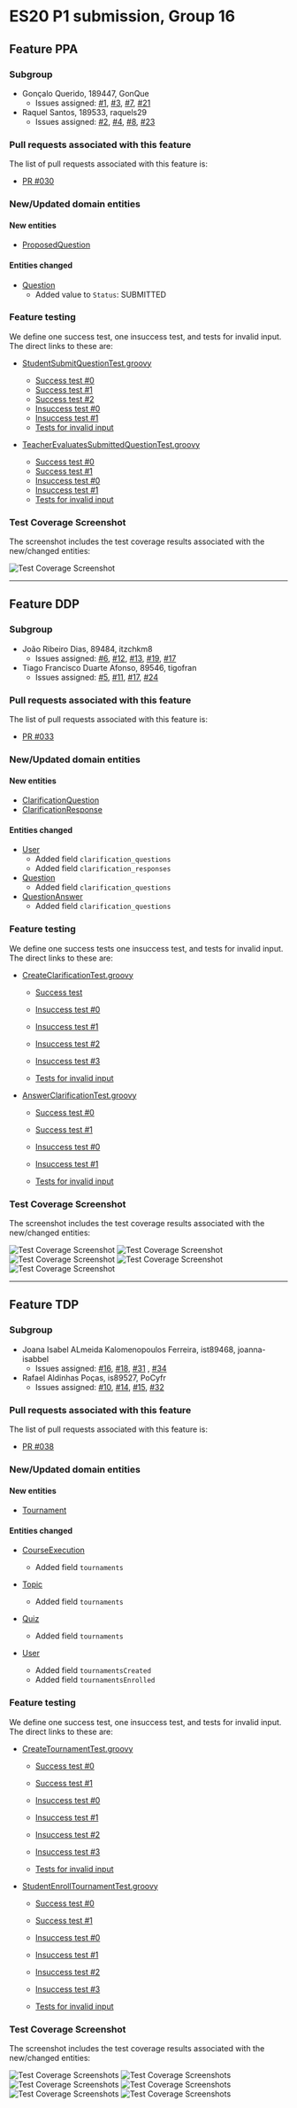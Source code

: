 # ES20 P1 submission, Group 16

## Feature PPA

### Subgroup
 - Gonçalo Querido, 189447, GonQue
   + Issues assigned: [#1](https://github.com/tecnico-softeng/es20al_16-project/issues/1), [#3](https://github.com/tecnico-softeng/es20al_16-project/issues/3), [#7](https://github.com/tecnico-softeng/es20al_16-project/issues/7), [#21](https://github.com/tecnico-softeng/es20al_16-project/issues/21) 
 - Raquel Santos, 189533, raquels29
   + Issues assigned: [#2](https://github.com/tecnico-softeng/es20al_16-project/issues/2), [#4](https://github.com/tecnico-softeng/es20al_16-project/issues/4), [#8](https://github.com/tecnico-softeng/es20al_16-project/issues/8), [#23](https://github.com/tecnico-softeng/es20al_16-project/issues/23)
 
### Pull requests associated with this feature

The list of pull requests associated with this feature is:

 - [PR #030](https://github.com/tecnico-softeng/es20al_16-project/pull/30)


### New/Updated domain entities

#### New entities
 - [ProposedQuestion](https://github.com/tecnico-softeng/es20al_16-project/tree/develop/backend/src/main/java/pt/ulisboa/tecnico/socialsoftware/tutor/question/domain/ProposedQuestion.java)

#### Entities changed
 - [Question](https://github.com/tecnico-softeng/es20al_16-project/blob/develop/backend/src/main/java/pt/ulisboa/tecnico/socialsoftware/tutor/question/domain/Question.java)
   + Added value to `Status`: SUBMITTED 
 
### Feature testing

We define one success test, one insuccess test, and tests for invalid input. The direct links to these are:

 - [StudentSubmitQuestionTest.groovy](https://github.com/tecnico-softeng/es20al_16-project/blob/develop/backend/src/test/groovy/pt/ulisboa/tecnico/socialsoftware/tutor/question/service/StudentSubmitQuestionTest.groovy)
    + [Success test #0](https://github.com/tecnico-softeng/es20al_16-project/blob/185c50aff9bec93dade5c61bcc8fab27efc5baa2/backend/src/test/groovy/pt/ulisboa/tecnico/socialsoftware/tutor/question/service/StudentSubmitQuestionTest.groovy#L126)
    + [Success test #1](https://github.com/tecnico-softeng/es20al_16-project/blob/185c50aff9bec93dade5c61bcc8fab27efc5baa2/backend/src/test/groovy/pt/ulisboa/tecnico/socialsoftware/tutor/question/service/StudentSubmitQuestionTest.groovy#L126)
    + [Success test #2](https://github.com/tecnico-softeng/es20al_16-project/blob/185c50aff9bec93dade5c61bcc8fab27efc5baa2/backend/src/test/groovy/pt/ulisboa/tecnico/socialsoftware/tutor/question/service/StudentSubmitQuestionTest.groovy#L158)
    + [Insuccess test #0](https://github.com/tecnico-softeng/es20al_16-project/blob/185c50aff9bec93dade5c61bcc8fab27efc5baa2/backend/src/test/groovy/pt/ulisboa/tecnico/socialsoftware/tutor/question/service/StudentSubmitQuestionTest.groovy#L88)
    + [Insuccess test #1](https://github.com/tecnico-softeng/es20al_16-project/blob/185c50aff9bec93dade5c61bcc8fab27efc5baa2/backend/src/test/groovy/pt/ulisboa/tecnico/socialsoftware/tutor/question/service/StudentSubmitQuestionTest.groovy#L105)
    + [Tests for invalid input](https://github.com/tecnico-softeng/es20al_16-project/blob/185c50aff9bec93dade5c61bcc8fab27efc5baa2/backend/src/test/groovy/pt/ulisboa/tecnico/socialsoftware/tutor/question/service/StudentSubmitQuestionTest.groovy#L179)

 - [TeacherEvaluatesSubmittedQuestionTest.groovy](https://github.com/tecnico-softeng/es20al_16-project/blob/develop/backend/src/test/groovy/pt/ulisboa/tecnico/socialsoftware/tutor/question/service/TeacherEvaluatesSubmittedQuestionTest.groovy)
    + [Success test #0](https://github.com/tecnico-softeng/es20al_16-project/blob/185c50aff9bec93dade5c61bcc8fab27efc5baa2/backend/src/test/groovy/pt/ulisboa/tecnico/socialsoftware/tutor/question/service/TeacherEvaluatesSubmittedQuestionTest.groovy#L128)
    + [Success test #1](https://github.com/tecnico-softeng/es20al_16-project/blob/185c50aff9bec93dade5c61bcc8fab27efc5baa2/backend/src/test/groovy/pt/ulisboa/tecnico/socialsoftware/tutor/question/service/TeacherEvaluatesSubmittedQuestionTest.groovy#L145)
    + [Insuccess test #0](https://github.com/tecnico-softeng/es20al_16-project/blob/185c50aff9bec93dade5c61bcc8fab27efc5baa2/backend/src/test/groovy/pt/ulisboa/tecnico/socialsoftware/tutor/question/service/TeacherEvaluatesSubmittedQuestionTest.groovy#L107)
    + [Insuccess test #1](https://github.com/tecnico-softeng/es20al_16-project/blob/185c50aff9bec93dade5c61bcc8fab27efc5baa2/backend/src/test/groovy/pt/ulisboa/tecnico/socialsoftware/tutor/question/service/TeacherEvaluatesSubmittedQuestionTest.groovy#L160)
    + [Tests for invalid input](https://github.com/tecnico-softeng/es20al_16-project/blob/185c50aff9bec93dade5c61bcc8fab27efc5baa2/backend/src/test/groovy/pt/ulisboa/tecnico/socialsoftware/tutor/question/service/TeacherEvaluatesSubmittedQuestionTest.groovy#L181)


### Test Coverage Screenshot

The screenshot includes the test coverage results associated with the new/changed entities:

![Test Coverage Screenshot](https://web.tecnico.ulisboa.pt/ist189447/ES/coverage_ex1.png)

---

## Feature DDP

### Subgroup
 - João Ribeiro Dias, 89484, itzchkm8
   + Issues assigned: [#6](https://github.com/tecnico-softeng/es20al_16-project/issues/6), [#12](https://github.com/tecnico-softeng/es20al_16-project/issues/12), [#13](https://github.com/tecnico-softeng/es20al_16-project/issues/13), [#19](https://github.com/tecnico-softeng/es20al_16-project/issues/19), [#17](https://github.com/tecnico-softeng/es20al_16-project/issues/17)
 - Tiago Francisco Duarte Afonso, 89546, tigofran
   + Issues assigned: [#5](https://github.com/tecnico-softeng/es20al_16-project/issues/5), [#11](https://github.com/tecnico-softeng/es20al_16-project/issues/11), 
[#17](https://github.com/tecnico-softeng/es20al_16-project/issues/17), 
[#24](https://github.com/tecnico-softeng/es20al_16-project/issues/24)


### Pull requests associated with this feature

The list of pull requests associated with this feature is:

 - [PR #033](https://github.com/tecnico-softeng/es20al_16-project/pull/33)

### New/Updated domain entities

#### New entities
 - [ClarificationQuestion](https://github.com/tecnico-softeng/es20al_16-project/blob/ddp/backend/src/main/java/pt/ulisboa/tecnico/socialsoftware/tutor/clarification/domain/ClarificationQuestion.java)
 - [ClarificationResponse](https://github.com/tecnico-softeng/es20al_16-project/blob/ddp/backend/src/main/java/pt/ulisboa/tecnico/socialsoftware/tutor/clarification/domain/ClarificationResponse.java)

#### Entities changed
 - [User](https://github.com/tecnico-softeng/es20al_16-project/blob/ddp/backend/src/main/java/pt/ulisboa/tecnico/socialsoftware/tutor/user/User.java)
   + Added field `clarification_questions`
   + Added field `clarification_responses`
 - [Question](https://github.com/tecnico-softeng/es20al_16-project/blob/ddp/backend/src/main/java/pt/ulisboa/tecnico/socialsoftware/tutor/question/domain/Question.java)
   + Added field `clarification_questions`
 - [QuestionAnswer](https://github.com/tecnico-softeng/es20al_16-project/blob/ddp/backend/src/main/java/pt/ulisboa/tecnico/socialsoftware/tutor/answer/domain/QuestionAnswer.java)
   + Added field `clarification_questions`

 
### Feature testing

We define one success tests one insuccess test, and tests for invalid input. The direct links to these are:

 - [CreateClarificationTest.groovy](https://github.com/tecnico-softeng/es20al_16-project/blob/ddp/backend/src/test/groovy/pt/ulisboa/tecnico/socialsoftware/tutor/clarification/service/CreateClarificationTest.groovy)

    + [Success test](https://github.com/tecnico-softeng/es20al_16-project/blob/c69a0bbf8a013a285f3d6959c84a13466e00df26/backend/src/test/groovy/pt/ulisboa/tecnico/socialsoftware/tutor/clarification/service/CreateClarificationTest.groovy#L97)

    + [Insuccess test #0](https://github.com/tecnico-softeng/es20al_16-project/blob/c69a0bbf8a013a285f3d6959c84a13466e00df26/backend/src/test/groovy/pt/ulisboa/tecnico/socialsoftware/tutor/clarification/service/CreateClarificationTest.groovy#L118)
    + [Insuccess test #1](https://github.com/tecnico-softeng/es20al_16-project/blob/c69a0bbf8a013a285f3d6959c84a13466e00df26/backend/src/test/groovy/pt/ulisboa/tecnico/socialsoftware/tutor/clarification/service/CreateClarificationTest.groovy#L133)
    + [Insuccess test #2](https://github.com/tecnico-softeng/es20al_16-project/blob/c69a0bbf8a013a285f3d6959c84a13466e00df26/backend/src/test/groovy/pt/ulisboa/tecnico/socialsoftware/tutor/clarification/service/CreateClarificationTest.groovy#L154)
    + [Insuccess test #3](https://github.com/tecnico-softeng/es20al_16-project/blob/c69a0bbf8a013a285f3d6959c84a13466e00df26/backend/src/test/groovy/pt/ulisboa/tecnico/socialsoftware/tutor/clarification/service/CreateClarificationTest.groovy#L174)

    + [Tests for invalid input](https://github.com/tecnico-softeng/es20al_16-project/blob/c69a0bbf8a013a285f3d6959c84a13466e00df26/backend/src/test/groovy/pt/ulisboa/tecnico/socialsoftware/tutor/clarification/service/CreateClarificationTest.groovy#L200)


 - [AnswerClarificationTest.groovy](https://github.com/tecnico-softeng/es20al_16-project/blob/ddp/backend/src/test/groovy/pt/ulisboa/tecnico/socialsoftware/tutor/clarification/service/AnswerClarificationTest.groovy)

    + [Success test #0](https://github.com/tecnico-softeng/es20al_16-project/blob/c69a0bbf8a013a285f3d6959c84a13466e00df26/backend/src/test/groovy/pt/ulisboa/tecnico/socialsoftware/tutor/clarification/service/AnswerClarificationTest.groovy#L63)
    + [Success test #1](https://github.com/tecnico-softeng/es20al_16-project/blob/c69a0bbf8a013a285f3d6959c84a13466e00df26/backend/src/test/groovy/pt/ulisboa/tecnico/socialsoftware/tutor/clarification/service/AnswerClarificationTest.groovy#L86)

    + [Insuccess test #0](https://github.com/tecnico-softeng/es20al_16-project/blob/c69a0bbf8a013a285f3d6959c84a13466e00df26/backend/src/test/groovy/pt/ulisboa/tecnico/socialsoftware/tutor/clarification/service/AnswerClarificationTest.groovy#L119)
    + [Insuccess test #1](https://github.com/tecnico-softeng/es20al_16-project/blob/c69a0bbf8a013a285f3d6959c84a13466e00df26/backend/src/test/groovy/pt/ulisboa/tecnico/socialsoftware/tutor/clarification/service/AnswerClarificationTest.groovy#L138)

    + [Tests for invalid input](https://github.com/tecnico-softeng/es20al_16-project/blob/c69a0bbf8a013a285f3d6959c84a13466e00df26/backend/src/test/groovy/pt/ulisboa/tecnico/socialsoftware/tutor/clarification/service/AnswerClarificationTest.groovy#L161)

### Test Coverage Screenshot

The screenshot includes the test coverage results associated with the new/changed entities:

![Test Coverage Screenshot](http://web.tecnico.ulisboa.pt/~ist189484/coverageES1/coverage1.png)
![Test Coverage Screenshot](http://web.tecnico.ulisboa.pt/~ist189484/coverageES1/coverage2.png)
![Test Coverage Screenshot](http://web.tecnico.ulisboa.pt/~ist189484/coverageES1/coverage3.png)
![Test Coverage Screenshot](http://web.tecnico.ulisboa.pt/~ist189484/coverageES1/coverage4.png)
![Test Coverage Screenshot](http://web.tecnico.ulisboa.pt/~ist189484/coverageES1/coverage5.png)

---


## Feature TDP

### Subgroup
 - Joana Isabel ALmeida Kalomenopoulos Ferreira, ist89468, joanna-isabbel
   + Issues assigned: [#16](https://github.com/tecnico-softeng/es20al_16-project/issues/16), [#18](https://github.com/tecnico-softeng/es20al_16-project/issues/18), [#31](https://github.com/tecnico-softeng/es20al_16-project/issues/31) , [#34](https://github.com/tecnico-softeng/es20al_16-project/issues/34)
 - Rafael Aldinhas Poças, is89527, PoCyfr
   + Issues assigned: [#10](https://github.com/tecnico-softeng/es20al_16-project/issues/10), [#14](https://github.com/tecnico-softeng/es20al_16-project/issues/14), [#15](https://github.com/tecnico-softeng/es20al_16-project/issues/15), [#32](https://github.com/tecnico-softeng/es20al_16-project/issues/32)

 
### Pull requests associated with this feature

The list of pull requests associated with this feature is:


 - [PR #038](https://github.com/tecnico-softeng/es20al_16-project/pull/38)



### New/Updated domain entities

#### New entities

 - [Tournament](https://github.com/tecnico-softeng/es20al_16-project/blob/tdp/backend/src/main/java/pt/ulisboa/tecnico/socialsoftware/tutor/tournament/domain/Tournament.java)

#### Entities changed
 - [CourseExecution](https://github.com/tecnico-softeng/es20al_16-project/blob/tdp/backend/src/main/java/pt/ulisboa/tecnico/socialsoftware/tutor/course/CourseExecution.java)
   + Added field `tournaments`

 - [Topic](https://github.com/tecnico-softeng/es20al_16-project/blob/tdp/backend/src/main/java/pt/ulisboa/tecnico/socialsoftware/tutor/question/domain/Topic.java)
   + Added field `tournaments`

 - [Quiz](https://github.com/tecnico-softeng/es20al_16-project/blob/tdp/backend/src/main/java/pt/ulisboa/tecnico/socialsoftware/tutor/quiz/domain/Quiz.java)
   + Added field `tournaments`

 - [User](https://github.com/tecnico-softeng/es20al_16-project/blob/tdp/backend/src/main/java/pt/ulisboa/tecnico/socialsoftware/tutor/user/User.java)
   + Added field `tournamentsCreated`
   + Added field `tournamentsEnrolled`

### Feature testing

We define one success test, one insuccess test, and tests for invalid input. The direct links to these are:

 - [CreateTournamentTest.groovy](https://github.com/tecnico-softeng/es20al_16-project/blob/tdp/backend/src/test/groovy/pt/ulisboa/tecnico/socialsoftware/tutor/tournament/service/CreateTournamentTest.groovy)
    + [Success test #0](https://github.com/tecnico-softeng/es20al_16-project/blob/9622a0f10401e1a8541c32023e6fbff5d6b5a588/backend/src/test/groovy/pt/ulisboa/tecnico/socialsoftware/tutor/tournament/service/CreateTournamentTest.groovy#L143)
    + [Success test #1](https://github.com/tecnico-softeng/es20al_16-project/blob/9622a0f10401e1a8541c32023e6fbff5d6b5a588/backend/src/test/groovy/pt/ulisboa/tecnico/socialsoftware/tutor/tournament/service/CreateTournamentTest.groovy#L164)

    + [Insuccess test #0](https://github.com/tecnico-softeng/es20al_16-project/blob/9622a0f10401e1a8541c32023e6fbff5d6b5a588/backend/src/test/groovy/pt/ulisboa/tecnico/socialsoftware/tutor/tournament/service/CreateTournamentTest.groovy#L179)
    + [Insuccess test #1](https://github.com/tecnico-softeng/es20al_16-project/blob/9622a0f10401e1a8541c32023e6fbff5d6b5a588/backend/src/test/groovy/pt/ulisboa/tecnico/socialsoftware/tutor/tournament/service/CreateTournamentTest.groovy#L196)
    + [Insuccess test #2](https://github.com/tecnico-softeng/es20al_16-project/blob/9622a0f10401e1a8541c32023e6fbff5d6b5a588/backend/src/test/groovy/pt/ulisboa/tecnico/socialsoftware/tutor/tournament/service/CreateTournamentTest.groovy#L216)
    + [Insuccess test #3](https://github.com/tecnico-softeng/es20al_16-project/blob/9622a0f10401e1a8541c32023e6fbff5d6b5a588/backend/src/test/groovy/pt/ulisboa/tecnico/socialsoftware/tutor/tournament/service/CreateTournamentTest.groovy#L232)

    + [Tests for invalid input](https://github.com/tecnico-softeng/es20al_16-project/blob/9622a0f10401e1a8541c32023e6fbff5d6b5a588/backend/src/test/groovy/pt/ulisboa/tecnico/socialsoftware/tutor/tournament/service/CreateTournamentTest.groovy#L245)

 - [StudentEnrollTournamentTest.groovy](https://github.com/tecnico-softeng/es20al_16-project/blob/tdp/backend/src/test/groovy/pt/ulisboa/tecnico/socialsoftware/tutor/tournament/service/StudentEnrollTournamentTest.groovy)
    + [Success test #0](https://github.com/tecnico-softeng/es20al_16-project/blob/9622a0f10401e1a8541c32023e6fbff5d6b5a588/backend/src/test/groovy/pt/ulisboa/tecnico/socialsoftware/tutor/tournament/service/StudentEnrollTournamentTest.groovy#L86)
    + [Success test #1](https://github.com/tecnico-softeng/es20al_16-project/blob/9622a0f10401e1a8541c32023e6fbff5d6b5a588/backend/src/test/groovy/pt/ulisboa/tecnico/socialsoftware/tutor/tournament/service/StudentEnrollTournamentTest.groovy#L104)

    + [Insuccess test #0](https://github.com/tecnico-softeng/es20al_16-project/blob/9622a0f10401e1a8541c32023e6fbff5d6b5a588/backend/src/test/groovy/pt/ulisboa/tecnico/socialsoftware/tutor/tournament/service/StudentEnrollTournamentTest.groovy#L135)
    + [Insuccess test #1](https://github.com/tecnico-softeng/es20al_16-project/blob/9622a0f10401e1a8541c32023e6fbff5d6b5a588/backend/src/test/groovy/pt/ulisboa/tecnico/socialsoftware/tutor/tournament/service/StudentEnrollTournamentTest.groovy#L148)
    + [Insuccess test #2](https://github.com/tecnico-softeng/es20al_16-project/blob/9622a0f10401e1a8541c32023e6fbff5d6b5a588/backend/src/test/groovy/pt/ulisboa/tecnico/socialsoftware/tutor/tournament/service/StudentEnrollTournamentTest.groovy#L163)
    + [Insuccess test #3](https://github.com/tecnico-softeng/es20al_16-project/blob/9622a0f10401e1a8541c32023e6fbff5d6b5a588/backend/src/test/groovy/pt/ulisboa/tecnico/socialsoftware/tutor/tournament/service/StudentEnrollTournamentTest.groovy#L181)


    + [Tests for invalid input](https://github.com/tecnico-softeng/es20al_16-project/blob/9622a0f10401e1a8541c32023e6fbff5d6b5a588/backend/src/test/groovy/pt/ulisboa/tecnico/socialsoftware/tutor/tournament/service/StudentEnrollTournamentTest.groovy#L199)


### Test Coverage Screenshot

The screenshot includes the test coverage results associated with the new/changed entities:


![Test Coverage Screenshots](https://web.tecnico.ulisboa.pt/ist189447/ES/courseExec.PNG)
![Test Coverage Screenshots](https://web.tecnico.ulisboa.pt/ist189447/ES/Quiz.PNG)
![Test Coverage Screenshots](https://web.tecnico.ulisboa.pt/ist189447/ES/topic.PNG)
![Test Coverage Screenshots](https://web.tecnico.ulisboa.pt/ist189447/ES/tornamentService.PNG)
![Test Coverage Screenshots](https://web.tecnico.ulisboa.pt/ist189447/ES/Tournament.PNG)
![Test Coverage Screenshots](https://web.tecnico.ulisboa.pt/ist189447/ES/user.PNG)
